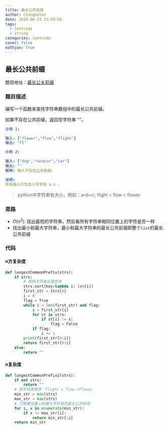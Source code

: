 ```yaml
---
title: 最长公共前缀
author: ChangzeYan
date: 2019-06-23 13:59:58
tags:
  - leetcode
  - string
categories: leetcode
cover: false
mathjax: True
---
```


## 最长公共前缀
题目地址：[最长公关前缀](https://leetcode-cn.com/problems/longest-common-prefix/submissions/)

### 题目描述
编写一个函数来查找字符串数组中的最长公共前缀。

如果不存在公共前缀，返回空字符串 ""。

```yaml
示例 1:

输入: ["flower","flow","flight"]
输出: "fl"

示例 2:

输入: ["dog","racecar","car"]
输出: ""
解释: 输入不存在公共前缀。

说明:
所有输入只包含小写字母 a-z 。
```
>python中字符串有大小，例如：a<b<c; flight < flow < flower

### 思路
- $O(n^2)$: 找出最短的字符串，然后看所有字符串相同位置上的字符是否一样
- 找出最小和最大字符串，最小和最大字符串的最长公共前缀即整个`list`的最长公共前缀

### 代码

#### n方复杂度
```python
def longestCommonPrefix(strs):
    if strs:
        # 按照字符串长度排序
        strs.sort(key=lambda i: len(i))
        first_str = strs[0]
        i = 0
        flag = True
        while i < len(first_str) and flag:
            s = first_str[i]
            for st in strs:
                if st[i] != s:
                    flag = False
            if flag:
                i += 1
        print(first_str[0:i])
        return first_str[0:i]
    else:
        return ""
```

#### n复杂度
```python
def longestCommonPrefix2(strs):
    if not strs:
        return ""
    # 按字母表顺序：flight < flow <flower
    min_str = min(strs)
    max_str = max(strs)
    # 只需要找最小和最大字符串的最长公共前缀
    for i, x in enumerate(min_str):
        if x != max_str[i]:
            return min_str[:i]
    return min_str
```
